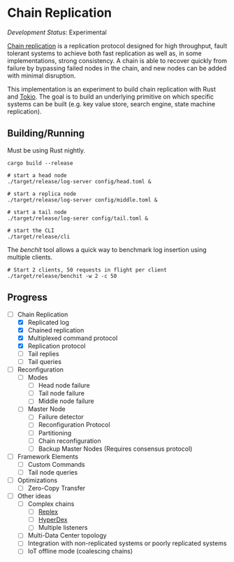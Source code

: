 # Chain Replication

*Development Status*: Experimental

[Chain replication](https://www.cs.cornell.edu/home/rvr/papers/OSDI04.pdf) is a replication protocol designed for high throughput, 
fault tolerant systems to achieve both fast
replication as well as, in some implementations, strong consistency. A chain is able to recover quickly from failure
by bypassing failed nodes in the chain, and new nodes can be added with minimal disruption.

This implementation is an experiment to build chain replication with Rust and [Tokio](https://tokio.rs). The goal is to build
an underlying primitive on which specific systems can be built (e.g. key value store, search engine, state machine replication).

## Building/Running

Must be using Rust nightly.

```shell
cargo build --release

# start a head node
./target/release/log-server config/head.toml &

# start a replica node
./target/release/log-server config/middle.toml &

# start a tail node
./target/release/log-serer config/tail.toml &

# start the CLI
./target/release/cli
```

The *benchit* tool allows a quick way to benchmark log insertion using multiple clients.

```shell
# Start 2 clients, 50 requests in flight per client
./target/release/benchit -w 2 -c 50
```


## Progress

- [ ] Chain Replication
    - [X] Replicated log
    - [X] Chained replication
    - [X] Multiplexed command protocol
    - [X] Replication protocol
    - [ ] Tail replies
    - [ ] Tail queries
- [ ] Reconfiguration
    - [ ] Modes
        - [ ] Head node failure
        - [ ] Tail node failure
        - [ ] Middle node failure
    - [ ] Master Node
        - [ ] Failure detector
        - [ ] Reconfiguration Protocol
        - [ ] Partitioning
        - [ ] Chain reconfiguration
        - [ ] Backup Master Nodes (Requires consensus protocol)
- [ ] Framework Elements
    - [ ] Custom Commands
    - [ ] Tail node queries
- [ ] Optimizations
    - [ ] Zero-Copy Transfer
- [ ] Other ideas
    - [ ] Complex chains
        - [ ] [Replex](https://www.cs.princeton.edu/~mfreed/docs/replex-atc16.pdf)
        - [ ] [HyperDex](https://www.cs.cornell.edu/people/egs/papers/hyperdex-sigcomm.pdf)
        - [ ] Multiple listeners
    - [ ] Multi-Data Center topology
    - [ ] Integration with non-replicated systems or poorly replicated systems
    - [ ] IoT offline mode (coalescing chains)
